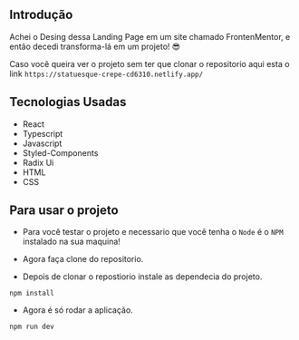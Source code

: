 ## Introdução 
Achei o Desing dessa Landing Page em um site chamado FrontenMentor, e então decedi transforma-lá em um projeto! 😎

Caso você queira ver o projeto sem ter que clonar o repositorio aqui esta o link `https://statuesque-crepe-cd6310.netlify.app/`

## Tecnologias Usadas 
- React
- Typescript
- Javascript
- Styled-Components
- Radix Ui
- HTML
- CSS
  
 ## Para usar o projeto 
 - Para você testar o projeto e necessario que você tenha o `Node` é o `NPM` instalado na sua maquina!
 
 - Agora faça clone do repositorio.
 - Depois de clonar o repostiorio instale as dependecia do projeto.
 ```
 npm install
 ```
 - Agora é só rodar a aplicação.
 ```
 npm run dev
 ```
